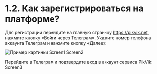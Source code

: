 # 1.2. Как зарегистрироваться на платформе?

Для регистрации перейдите на главную страницу https://pikvik.net, нажмите кнопку «Войти через Телеграм». Укажите номер телефона аккаунта Телеграм и нажмите кнопку «Далее»:

![Пример картинки](./img/room.webp)
Screen1
Screen2

Перейдите в Телеграм и подтвердите вход в аккаунт сервиса PikVik:
Screen3
